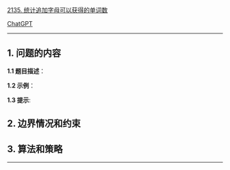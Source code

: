 [2135. 统计追加字母可以获得的单词数](https://leetcode.cn/problems/count-words-obtained-after-adding-a-letter)

[ChatGPT](chat.openai.com)

---

## 1. 问题的内容
**1.1 题目描述**：

**1.2 示例**：

**1.3 提示**:

## 2. 边界情况和约束


## 3. 算法和策略

---

